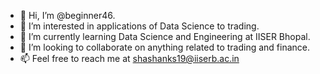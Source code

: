 - 👋 Hi, I’m @beginner46.
- 👀 I’m interested in applications of Data Science to trading.
- 🌱 I’m currently learning Data Science and Engineering at IISER Bhopal.
- 💞️ I’m looking to collaborate on anything related to trading and finance.
- 📫 Feel free to reach me at shashanks19@iiserb.ac.in

<!---
beginner46/beginner46 is a ✨ special ✨ repository because its `README.md` (this file) appears on your GitHub profile.
You can click the Preview link to take a look at your changes.
--->
